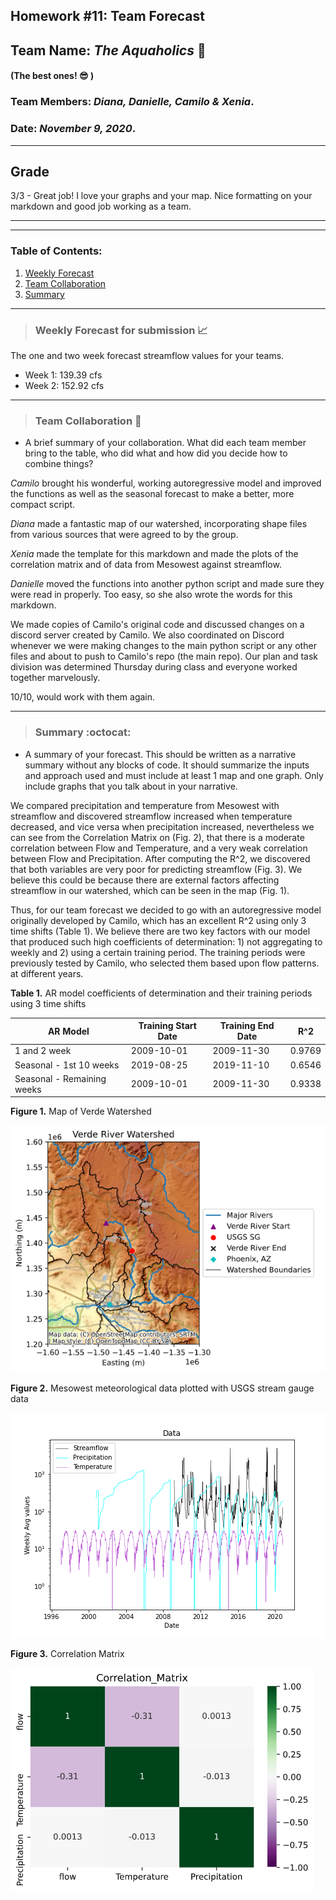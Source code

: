 ## Homework #11: Team Forecast
## Team Name: *The Aquaholics* :ocean:
#### (The best ones! :sunglasses: )

### Team Members:  *Diana, Danielle, Camilo & Xenia*.
### Date: *November 9, 2020*.

___ 
## Grade
3/3 - Great job! I love your graphs and your map. Nice formatting on your markdown and good job working as a team.
___
---

### Table of Contents:
1. [ Weekly Forecast](#weekly)
2. [ Team Collaboration](#team)
3. [ Summary](#summary)

---
<a name="weekly"></a>
>### **Weekly Forecast for submission :chart_with_upwards_trend:**

The one and two week forecast streamflow values for your teams.
- Week 1: 139.39 cfs
- Week 2: 152.92 cfs

---
<a name="team"></a>
>### **Team Collaboration :muscle:**

- A brief summary of your collaboration. What did each team member bring to the table, who did what and how did you decide how to combine things?

*Camilo* brought his wonderful, working autoregressive model and improved the functions as well as the seasonal forecast to make a better, more compact script.  

*Diana* made a fantastic map of our watershed, incorporating shape files from various sources that were agreed to by the group.

*Xenia* made the template for this markdown and made the plots of the correlation matrix and of data from Mesowest against streamflow.

*Danielle* moved the functions into another python script and made sure they were read in properly. Too easy, so she also wrote the words for this markdown.

We made copies of Camilo's original code and discussed changes on a discord server created by Camilo. We also coordinated on Discord whenever we were making changes to the main python script or any other files and about to push to Camilo's repo (the main repo). Our plan and task division was determined Thursday during class and everyone worked together marvelously.

10/10, would work with them again.

---
<a name="summary"></a>
>### **Summary :octocat:**

- A summary of your forecast. This should be written as a narrative summary without any blocks of code. It should summarize the inputs and approach used and must include at least 1 map and one graph. Only include graphs that you talk about in your narrative.

We compared precipitation and temperature from Mesowest with streamflow and discovered streamflow increased when temperature decreased, and vice versa when precipitation increased, nevertheless we can see from the Correlation Matrix on (Fig. 2), that there is a moderate correlation between Flow and Temperature, and a very weak correlation between Flow and Precipitation.
After computing the R^2, we discovered that both variables are very poor for predicting streamflow (Fig. 3).  We believe this could be because there are external factors affecting streamflow in our watershed, which can be seen in the map (Fig. 1).  

Thus, for our team forecast we decided to go with an autoregressive model originally developed by Camilo, which has an excellent R^2 using only 3 time shifts (Table 1).  We believe there are two key factors with our model that produced such high coefficients of determination: 1) not aggregating to weekly and 2) using a certain training period.  The training periods were previously tested by Camilo, who selected them based upon flow patterns. at different years.

**Table 1.** AR model coefficients of determination and their training periods using 3 time shifts

|AR Model|Training Start Date|Training End Date|R^2|
| ------ | ----------------- | --------------- | -- |
|1 and 2 week|2009-10-01|2009-11-30|0.9769|
|Seasonal - 1st 10 weeks|2019-08-25|2019-11-10|0.6546|
|Seasonal - Remaining weeks|2009-10-01|2009-11-30|0.9338|

**Figure 1.** Map of Verde Watershed

![](assets/Verde_River_Watershed.png)

**Figure 2.** Mesowest meteorological  data plotted with USGS stream gauge data

![](assets/The_Aquaholics_Forecast_HW11-eacba21e.png)

**Figure 3.** Correlation Matrix

![](assets/The_Aquaholics_Forecast_HW11-a3ef3727.png)
